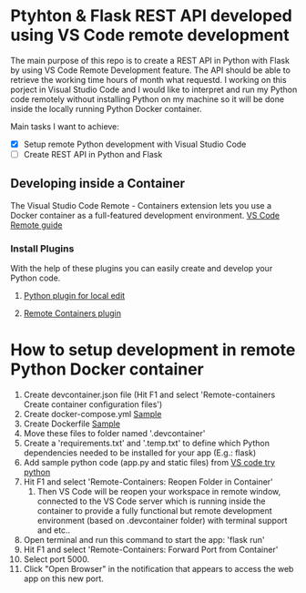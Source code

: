 # Ptyhton & Flask REST API developed using VS Code remote development
The main purpose of this repo is to create a REST API in Python with Flask by using VS Code Remote Development feature. The API should be able to retrieve the working time hours of month what requestd. I working on this porject in Visual Studio Code and I would like to interpret and run my Python code remotely without installing Python on my machine so it will be done inside the locally running Python Docker container.

Main tasks I want to achieve:
- [X] Setup remote Python development with Visual Studio Code
- [ ] Create REST API in Python and Flask

## Developing inside a Container
The Visual Studio Code Remote - Containers extension lets you use a Docker container as a full-featured development environment. 
[VS Code Remote guide](https://code.visualstudio.com/docs/remote/containers#_quick-start-open-a-folder-in-a-container)

### Install Plugins
With the help of these plugins you can easily create and develop your Python code.

1. [Python plugin for local edit](https://marketplace.visualstudio.com/items?itemName=ms-python.python) 

2. [Remote Containers plugin](https://marketplace.visualstudio.com/items?itemName=ms-vscode-remote.remote-containers)

# How to setup development in remote Python Docker container
1. Create devcontainer.json file (Hit F1 and select 'Remote-containers Create container configuration files')
2. Create docker-compose.yml [Sample](https://github.com/microsoft/python-sample-tweeterapp/blob/master/.devcontainer/docker-compose.yml)
3. Create Dockerfile [Sample](https://github.com/microsoft/python-sample-tweeterapp/blob/master/.devcontainer/Dockerfile)
4. Move these files to folder named '.devcontainer'
6. Create a 'requirements.txt' and '.temp.txt' to define which Python dependencies needed to be installed for your app (E.g.: flask)
5. Add sample python code (app.py and static files) from [VS code try python](https://github.com/microsoft/vscode-remote-try-python)
6. Hit F1 and select 'Remote-Containers: Reopen Folder in Container'
    1. Then VS Code will be reopen your workspace in remote window, connected to the VS Code server which is running  inside the container to provide a fully functional but remote development environment (based on .devcontainer folder) with terminal support and etc..
7. Open terminal and run this command to start the app: 'flask run'
8. Hit F1 and select 'Remote-Containers: Forward Port from Container'
9. Select port 5000.
10. Click "Open Browser" in the notification that appears to access the web app on this new port.



